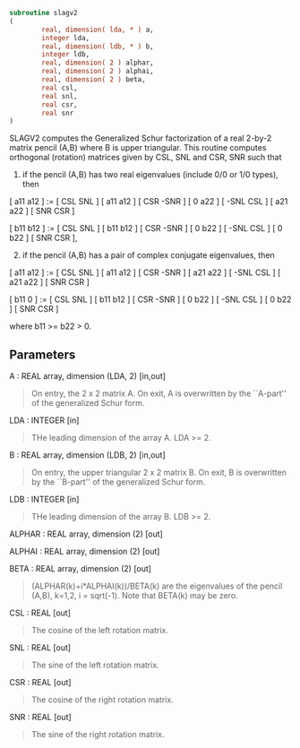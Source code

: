 ```fortran
subroutine slagv2
(
        real, dimension( lda, * ) a,
        integer lda,
        real, dimension( ldb, * ) b,
        integer ldb,
        real, dimension( 2 ) alphar,
        real, dimension( 2 ) alphai,
        real, dimension( 2 ) beta,
        real csl,
        real snl,
        real csr,
        real snr
)
```

SLAGV2 computes the Generalized Schur factorization of a real 2-by-2
matrix pencil (A,B) where B is upper triangular. This routine
computes orthogonal (rotation) matrices given by CSL, SNL and CSR,
SNR such that

1) if the pencil (A,B) has two real eigenvalues (include 0/0 or 1/0
types), then

[ a11 a12 ] := [  CSL  SNL ] [ a11 a12 ] [  CSR -SNR ]
[  0  a22 ]    [ -SNL  CSL ] [ a21 a22 ] [  SNR  CSR ]

[ b11 b12 ] := [  CSL  SNL ] [ b11 b12 ] [  CSR -SNR ]
[  0  b22 ]    [ -SNL  CSL ] [  0  b22 ] [  SNR  CSR ],

2) if the pencil (A,B) has a pair of complex conjugate eigenvalues,
then

[ a11 a12 ] := [  CSL  SNL ] [ a11 a12 ] [  CSR -SNR ]
[ a21 a22 ]    [ -SNL  CSL ] [ a21 a22 ] [  SNR  CSR ]

[ b11  0  ] := [  CSL  SNL ] [ b11 b12 ] [  CSR -SNR ]
[  0  b22 ]    [ -SNL  CSL ] [  0  b22 ] [  SNR  CSR ]

where b11 >= b22 > 0.

## Parameters
A : REAL array, dimension (LDA, 2) [in,out]
> On entry, the 2 x 2 matrix A.
> On exit, A is overwritten by the ``A-part'' of the
> generalized Schur form.

LDA : INTEGER [in]
> THe leading dimension of the array A.  LDA >= 2.

B : REAL array, dimension (LDB, 2) [in,out]
> On entry, the upper triangular 2 x 2 matrix B.
> On exit, B is overwritten by the ``B-part'' of the
> generalized Schur form.

LDB : INTEGER [in]
> THe leading dimension of the array B.  LDB >= 2.

ALPHAR : REAL array, dimension (2) [out]

ALPHAI : REAL array, dimension (2) [out]

BETA : REAL array, dimension (2) [out]
> (ALPHAR(k)+i*ALPHAI(k))/BETA(k) are the eigenvalues of the
> pencil (A,B), k=1,2, i = sqrt(-1).  Note that BETA(k) may
> be zero.

CSL : REAL [out]
> The cosine of the left rotation matrix.

SNL : REAL [out]
> The sine of the left rotation matrix.

CSR : REAL [out]
> The cosine of the right rotation matrix.

SNR : REAL [out]
> The sine of the right rotation matrix.
